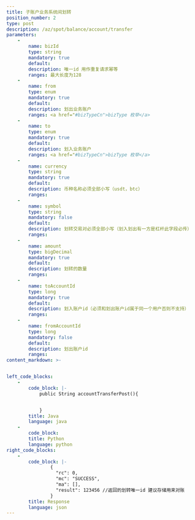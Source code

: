 ```yaml
---
title: 子账户业务系统间划转
position_number: 2
type: post
description: /az/spot/balance/account/transfer
parameters:
    -
        name: bizId
        type: string
        mandatory: true
        default:
        description: 唯一id 用作重复请求幂等
        ranges: 最大长度为128
    -
        name: from
        type: enum
        mandatory: true
        default: 
        description: 划出业务账户
        ranges: <a href="#bizTypeCn">bizType 枚举</a>
    -
        name: to
        type: enum
        mandatory: true
        default: 
        description: 划入业务账户
        ranges: <a href="#bizTypeCn">bizType 枚举</a>
    -
        name: currency
        type: string
        mandatory: true
        default:
        description: 币种名称必须全部小写（usdt，btc）
        ranges:
    -
        name: symbol
        type: string
        mandatory: false
        default:
        description: 划转交易对必须全部小写（划入划出有一方是杠杆此字段必传）
        ranges:
    -
        name: amount
        type: bigDecimal
        mandatory: true
        default:
        description: 划转的数量
        ranges:
    -
        name: toAccountId
        type: long
        mandatory: true
        default:
        description: 划入账户id（必须和划出账户id属于同一个用户否则不支持）
        ranges:
    -
        name: fromAccountId
        type: long
        mandatory: false
        default:
        description: 划出账户id
        ranges: 
content_markdown: >-


left_code_blocks:
    -
        code_block: |-
            public String accountTransferPost(){


            }
        title: Java
        language: java
    -
        code_block:
        title: Python
        language: python
right_code_blocks:
    -
        code_block: |-
                {
                  "rc": 0,
                  "mc": "SUCCESS",
                  "ma": [],
                  "result": 123456 //返回的划转唯一id 建议存储用来对账
                }
        title: Response
        language: json
---
```

